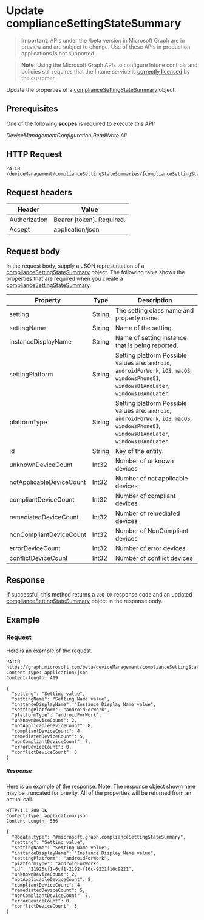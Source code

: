﻿# Update complianceSettingStateSummary

> **Important**: APIs under the /beta version in Microsoft Graph are in preview and are subject to change. Use of these APIs in production applications is not supported.

> **Note:** Using the Microsoft Graph APIs to configure Intune controls and policies still requires that the Intune service is [correctly licensed](https://go.microsoft.com/fwlink/?linkid=839381) by the customer.

Update the properties of a [complianceSettingStateSummary](../resources/intune_deviceconfig_compliancesettingstatesummary.md) object.
## Prerequisites
One of the following **scopes** is required to execute this API:

*DeviceManagementConfiguration.ReadWrite.All*
## HTTP Request
<!-- {
  "blockType": "ignored"
}
-->
```http
PATCH /deviceManagement/complianceSettingStateSummaries/{complianceSettingStateSummaryId}
```

## Request headers
|Header|Value|
|---|---|
|Authorization|Bearer {token}. Required.|
|Accept|application/json|

## Request body
In the request body, supply a JSON representation of a [complianceSettingStateSummary](../resources/intune_deviceconfig_compliancesettingstatesummary.md) object.
The following table shows the properties that are required when you create a [complianceSettingStateSummary](../resources/intune_deviceconfig_compliancesettingstatesummary.md).

|Property|Type|Description|
|---|---|---|
|setting|String|The setting class name and property name.|
|settingName|String|Name of the setting.|
|instanceDisplayName|String|Name of setting instance that is being reported.|
|settingPlatform|String|Setting platform Possible values are: `android`, `androidForWork`, `iOS`, `macOS`, `windowsPhone81`, `windows81AndLater`, `windows10AndLater`.|
|platformType|String|Setting platform Possible values are: `android`, `androidForWork`, `iOS`, `macOS`, `windowsPhone81`, `windows81AndLater`, `windows10AndLater`.|
|id|String|Key of the entity.|
|unknownDeviceCount|Int32|Number of unknown devices|
|notApplicableDeviceCount|Int32|Number of not applicable devices|
|compliantDeviceCount|Int32|Number of compliant devices|
|remediatedDeviceCount|Int32|Number of remediated devices|
|nonCompliantDeviceCount|Int32|Number of NonCompliant devices|
|errorDeviceCount|Int32|Number of error devices|
|conflictDeviceCount|Int32|Number of conflict devices|



## Response
If successful, this method returns a `200 OK` response code and an updated [complianceSettingStateSummary](../resources/intune_deviceconfig_compliancesettingstatesummary.md) object in the response body.

## Example
### Request
Here is an example of the request.
```http
PATCH https://graph.microsoft.com/beta/deviceManagement/complianceSettingStateSummaries/{complianceSettingStateSummaryId}
Content-type: application/json
Content-length: 419

{
  "setting": "Setting value",
  "settingName": "Setting Name value",
  "instanceDisplayName": "Instance Display Name value",
  "settingPlatform": "androidForWork",
  "platformType": "androidForWork",
  "unknownDeviceCount": 2,
  "notApplicableDeviceCount": 8,
  "compliantDeviceCount": 4,
  "remediatedDeviceCount": 5,
  "nonCompliantDeviceCount": 7,
  "errorDeviceCount": 0,
  "conflictDeviceCount": 3
}
```

##### Response

Here is an example of the response. Note: The response object shown here may be truncated for brevity. All of the properties will be returned from an actual call.
```http
HTTP/1.1 200 OK
Content-Type: application/json
Content-Length: 536

{
  "@odata.type": "#microsoft.graph.complianceSettingStateSummary",
  "setting": "Setting value",
  "settingName": "Setting Name value",
  "instanceDisplayName": "Instance Display Name value",
  "settingPlatform": "androidForWork",
  "platformType": "androidForWork",
  "id": "21926cf1-6cf1-2192-f16c-9221f16c9221",
  "unknownDeviceCount": 2,
  "notApplicableDeviceCount": 8,
  "compliantDeviceCount": 4,
  "remediatedDeviceCount": 5,
  "nonCompliantDeviceCount": 7,
  "errorDeviceCount": 0,
  "conflictDeviceCount": 3
}
```



